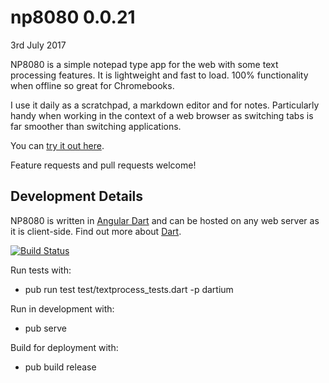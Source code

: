 # np8080 0.0.21
3rd July 2017

NP8080 is a simple notepad type app for the web with some text processing features.
It is lightweight and fast to load. 100% functionality when offline so great for Chromebooks.
 
I use it daily as a scratchpad, a markdown editor and for notes. Particularly handy when working in the context of a web browser
as switching tabs is far smoother than switching applications.

You can [try it out here](https://daftspaniel.github.io/demos/np8080/). 

Feature requests and pull requests welcome!

## Development Details

NP8080 is written in [Angular Dart](https://webdev.dartlang.org/angular/) and can be
hosted on any web server as it is client-side. Find out more about [Dart](https://www.dartlang.org/). 

[![Build Status](https://travis-ci.org/daftspaniel/np8080.svg?branch=master)](https://travis-ci.org/daftspaniel/np8080)

Run tests with:
+ pub run test test/textprocess_tests.dart -p dartium

Run in development with:
+ pub serve

Build for deployment with:
+ pub build release 